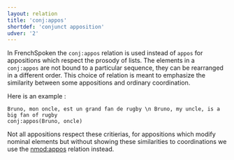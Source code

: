 ```yaml
---
layout: relation
title: 'conj:appos'
shortdef: 'conjunct apposition'
udver: '2'
---
```


In FrenchSpoken the `conj:appos` relation is used instead of `appos` for appositions which respect the prosody of lists. The elements in a `conj:appos` are not bound to a particular sequence, they can be rearranged in a different order. This choice of relation is meant to emphasize the similarity between some appositions and ordinary coordination.

Here is an example :

~~~ sdparse
Bruno, mon oncle, est un grand fan de rugby \n Bruno, my uncle, is a big fan of rugby
conj:appos(Bruno, oncle)
~~~


Not all appositions respect these critierias, for appositions which modify nominal elements but without showing these similarities to coordinations we use the [nmod:appos]() relation instead.
